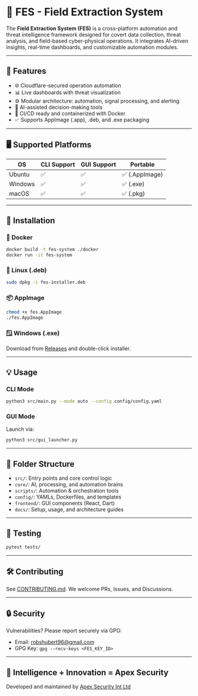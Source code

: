 
# 🔐 FES - Field Extraction System

The **Field Extraction System (FES)** is a cross-platform automation and threat intelligence framework designed for covert data collection, threat analysis, and field-based cyber-physical operations. It integrates AI-driven insights, real-time dashboards, and customizable automation modules.

---

## 🚀 Features

- 🌐 Cloudflare-secured operation automation
- 📊 Live dashboards with threat visualization
- ⚙️ Modular architecture: automation, signal processing, and alerting
- 🧠 AI-assisted decision-making tools
- 🔄 CI/CD ready and containerized with Docker
- ✅ Supports AppImage (.app), .deb, and .exe packaging

---

## 🖥️ Supported Platforms

| OS         | CLI Support | GUI Support | Portable |
|------------|-------------|-------------|----------|
| Ubuntu     | ✅          | ✅          | ✅ (.AppImage) |
| Windows    | ✅          | ✅          | ✅ (.exe)      |
| macOS      | ✅          | ✅          | ✅ (.pkg)      |

---

## 🧩 Installation

### 🐳 Docker
```bash
docker build -t fes-system ./docker
docker run -it fes-system
```

### 🧾 Linux (.deb)
```bash
sudo dpkg -i fes-installer.deb
```

### 📦 AppImage
```bash
chmod +x fes.AppImage
./fes.AppImage
```

### 🪟 Windows (.exe)
Download from [Releases](https://github.com/rfc391/FES/releases) and double-click installer.

---

## 💡 Usage

### CLI Mode
```bash
python3 src/main.py --mode auto --config config/config.yaml
```

### GUI Mode
Launch via:
```bash
python3 src/gui_launcher.py
```

---

## 📁 Folder Structure

- `src/`: Entry points and core control logic
- `core/`: AI, processing, and automation brains
- `scripts/`: Automation & orchestration tools
- `config/`: YAMLs, Dockerfiles, and templates
- `frontend/`: GUI components (React, Dart)
- `docs/`: Setup, usage, and architecture guides

---

## 🧪 Testing

```bash
pytest tests/
```

---

## 🛠️ Contributing

See [CONTRIBUTING.md](docs/developer_guide.md). We welcome PRs, Issues, and Discussions.

---

## 🔒 Security

Vulnerabilities? Please report securely via GPG:
- Email: robshubert96@gmail.com
- GPG Key: `gpg --recv-keys <FES_KEY_ID>`

---

## 🧠 Intelligence + Innovation = Apex Security
Developed and maintained by [Apex Security Int Ltd](https://apexsecurityint.com)
